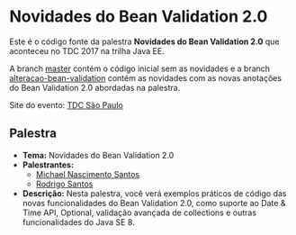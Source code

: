 # Novidades do Bean Validation 2.0

Este é o código fonte da palestra **Novidades do Bean Validation 2.0** que aconteceu no TDC 2017 na trilha Java EE.

A branch [master](https://github.com/improvingbr/beanvalidation20/tree/master) contém o código inicial sem as novidades e a branch [alteracao-bean-validation](https://github.com/improvingbr/beanvalidation20/tree/alteracao-bean-validation) contém as novidades com as novas anotações do Bean Validation 2.0 abordadas na palestra.

Site do evento: [TDC São Paulo](http://www.thedevelopersconference.com.br/tdc/2017/saopaulo/trilha-java-ee)

## Palestra
* **Tema:** Novidades do Bean Validation 2.0 
* **Palestrantes:**
  * [Michael Nascimento Santos](https://twitter.com/mr__m)
  * [Rodrigo Santos](https://twitter.com/rodimes)
* **Descrição:** Nesta palestra, você verá exemplos práticos de código das novas funcionalidades do Bean Validation 2.0, como suporte ao Date & Time API, Optional, validação avançada de collections e outras funcionalidades do Java SE 8.
